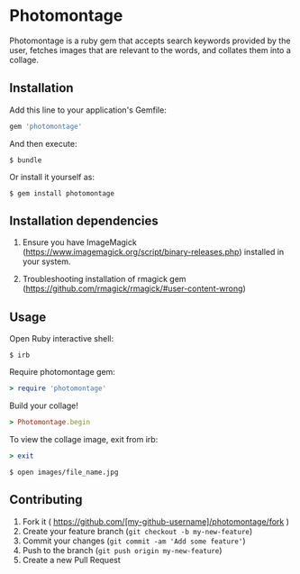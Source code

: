 # Photomontage

Photomontage is a ruby gem that accepts search keywords provided by the user, fetches images that are relevant to the words, and collates them into a collage.

## Installation

Add this line to your application's Gemfile:

```ruby
gem 'photomontage'
```

And then execute:

    $ bundle

Or install it yourself as:

    $ gem install photomontage

## Installation dependencies

1. Ensure you have ImageMagick (https://www.imagemagick.org/script/binary-releases.php) installed in your system.

2. Troubleshooting installation of rmagick gem (https://github.com/rmagick/rmagick/#user-content-wrong)

## Usage

Open Ruby interactive shell:

    $ irb

Require photomontage gem:

```ruby
> require 'photomontage'
```

Build your collage!
	
```ruby
> Photomontage.begin
```
    
To view the collage image, exit from irb:

```ruby
> exit
```
    
    $ open images/file_name.jpg

## Contributing

1. Fork it ( https://github.com/[my-github-username]/photomontage/fork )
2. Create your feature branch (`git checkout -b my-new-feature`)
3. Commit your changes (`git commit -am 'Add some feature'`)
4. Push to the branch (`git push origin my-new-feature`)
5. Create a new Pull Request
